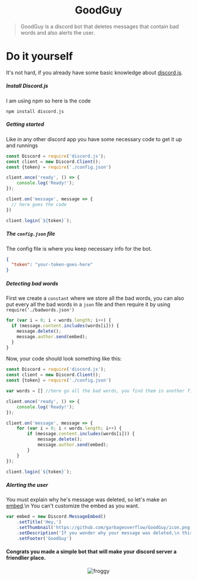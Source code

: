 <center>

# GoodGuy

</center>

> GoodGuy is a discord bot that deletes messages that contain bad words and also alerts the user.

# Do it yourself
It's not hard, if you already have some basic knowledge about [discord.js](discord.js.org).

##### Install Discord.js
I am using npm so here is the code
```
npm install discord.js
```
##### Getting started
Like in any other discord app you have some necessary code to get it up and runnings
```javascript
const Discord = require('discord.js');
const client = new Discord.Client();
const {token} = require('./config.json')

client.once('ready', () => {
	console.log('Ready!');
});

client.on('message', message => {
  // here goes the code
})

client.login(`${token}`);
```
##### The `config.json` file
The config file is where you keep necessary info for the bot.
```json
{
  "token": "your-token-goes-here"
}
```

##### Detecting bad words
First we create a `constant` where we store all the bad words, you can also put every all the bad words in a `json` file and then require it by using `require('./badwords.json')`
```javascript
for (var i = 0; i < words.length; i++) {
  if (message.content.includes(words[i])) {
    message.delete();
    message.author.send(embed);
  }
}
```

Now, your code should look something like this:
```javascript
const Discord = require('discord.js');
const client = new Discord.Client();
const {token} = require('./config.json')

var words = [] //here go all the bad words, you find them in another file

client.once('ready', () => {
	console.log('Ready!');
});

client.on('message', message => {
	for (var i = 0; i < words.length; i++) {
		if (message.content.includes(words[i])) {
			message.delete();
			message.author.send(embed);
		}
	}
});

client.login(`${token}`);
```
##### Alerting the user
You must explain why he's message was deleted, so let's make an [embed](discordjs.guide/popular-topics/embeds.html).\n
You can't customize the embed as you want.

```javascript
var embed = new Discord.MessageEmbed()
	.setTitle('Hey,')
	.setThumbnail('https://github.com/garbageoverflow/GoodGuy/icon.png')
	.setDescription('If you wonder why your message was deleted,\n this bot deletes all messages that have inapropriat/bad words.')
	.setFooter('GoodGuy')
```

#### Congrats you made a simple bot that will make your discord server a friendlier place.

<center>

![froggy](https://media1.tenor.com/images/36b8bdc5eb3d572d9bdfb7c36fd7df1c/tenor.gif)

</center>
